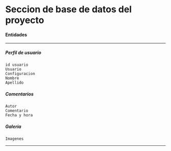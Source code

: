 # Seccion de base de datos del proyecto
#### Entidades

------------

##### Perfil de usuario
	id usuario
	Usuario
	Configuracion
	Nombre
	Apellido
##### Comentarios
	Autor
	Comentario
	Fecha y hora
##### Galeria
	Imagenes

------------
